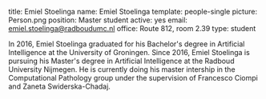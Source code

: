 title: Emiel Stoelinga
name: Emiel Stoelinga
template: people-single
picture: Person.png
position: Master student
active: yes
email: emiel.stoelinga@radboudumc.nl
office: Route 812, room 2.39
type: student

In 2016, Emiel Stoelinga graduated for his Bachelor's degree in Artificial Intelligence at the University of Groningen. Since 2016, Emiel Stoelinga is pursuing his Master's degree in Artificial Intelligence at the Radboud University Nijmegen. He is currently doing his master intership in the Computational Pathology group under the supervision of Francesco Ciompi and Zaneta Swiderska-Chadaj.
